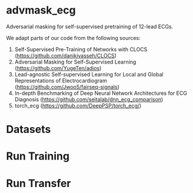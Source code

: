 # advmask_ecg
Adversarial masking for self-supervised pretraining of 12-lead ECGs. 


We adapt parts of our code from the following sources: 
1. Self-Supervised Pre-Training of Networks with CLOCS (https://github.com/danikiyasseh/CLOCS)
2. Adversarial Masking for Self-Supervised Learning (https://github.com/YugeTen/adios)
3. Lead-agnostic Self-supervised Learning for Local and Global Representations of Electrocardiogram (https://github.com/Jwoo5/fairseq-signals)
4. In-depth Benchmarking of Deep Neural Network Architectures for ECG Diagnosis (https://github.com/seitalab/dnn_ecg_comparison)
5. torch_ecg (https://github.com/DeepPSP/torch_ecg/)


# Datasets 


# Run Training 


# Run Transfer 